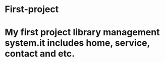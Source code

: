 # First-project
# My first project library management system.it includes home, service, contact and etc.


